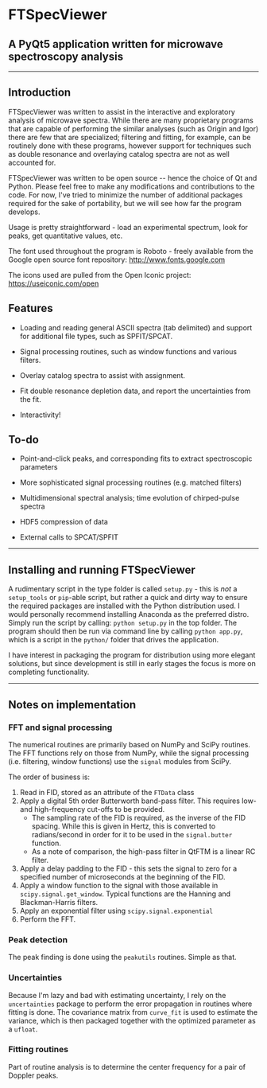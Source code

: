 # FTSpecViewer

## A PyQt5 application written for microwave spectroscopy analysis

---

## Introduction

FTSpecViewer was written to assist in the interactive and exploratory analysis of microwave spectra. While there are many proprietary programs that are capable of performing the similar analyses (such as Origin and Igor) there are few that are specialized; filtering and fitting, for example, can be routinely done with these programs, however support for techniques such as double resonance and overlaying catalog spectra are not as well accounted for.

FTSpecViewer was written to be open source -- hence the choice of Qt and Python. Please feel free to make any modifications and contributions to the code. For now, I've tried to minimize the number of additional packages required for the sake of portability, but we will see how far the program develops.

Usage is pretty straightforward - load an experimental spectrum, look for peaks, get quantitative values, etc.

The font used throughout the program is Roboto - freely available from the Google open source font repository: http://www.fonts.google.com

The icons used are pulled from the Open Iconic project: https://useiconic.com/open

## Features

- Loading and reading general ASCII spectra (tab delimited) and support for additional file types, such as SPFIT/SPCAT.

- Signal processing routines, such as window functions and various filters.

- Overlay catalog spectra to assist with assignment.

- Fit double resonance depletion data, and report the uncertainties from the fit.

- Interactivity!

## To-do

- Point-and-click peaks, and corresponding fits to extract spectroscopic parameters

- More sophisticated signal processing routines (e.g. matched filters)

- Multidimensional spectral analysis; time evolution of chirped-pulse spectra

- HDF5 compression of data

- External calls to SPCAT/SPFIT

---

## Installing and running FTSpecViewer

A rudimentary script in the type folder is called `setup.py` - this is _not_ a `setup_tools` or `pip`-able script, but rather a quick and dirty way to ensure the required packages are installed with the Python distribution used. I would personally recommend installing Anaconda as the preferred distro. Simply run the script by calling: `python setup.py` in the top folder. The program should then be run via command line by calling `python app.py`, which is a script in the `python/` folder that drives the application.

I have interest in packaging the program for distribution using more elegant solutions, but since development is still in early stages the focus is more on completing functionality.

---

## Notes on implementation

### FFT and signal processing

The numerical routines are primarily based on NumPy and SciPy routines. The FFT functions rely on those from NumPy, while the signal processing (i.e. filtering, window functions) use the `signal` modules from SciPy.

The order of business is:
1. Read in FID, stored as an attribute of the `FTData` class
2. Apply a digital 5th order Butterworth band-pass filter. This requires low- and high-frequency cut-offs to be provided.
    - The sampling rate of the FID is required, as the inverse of the FID spacing. While this is given in Hertz, this is converted to radians/second in order for it to be used in the `signal.butter` function.
    - As a note of comparison, the high-pass filter in QtFTM is a linear RC filter.
3. Apply a delay padding to the FID - this sets the signal to zero for a specified number of microseconds at the beginning of the FID.
4. Apply a window function to the signal with those available in `scipy.signal.get_window`. Typical functions are the Hanning and Blackman-Harris filters.
5. Apply an exponential filter using `scipy.signal.exponential`
6. Perform the FFT.

### Peak detection

The peak finding is done using the `peakutils` routines. Simple as that.

### Uncertainties

Because I'm lazy and bad with estimating uncertainty, I rely on the `uncertainties` package to perform the error propagation in routines where fitting is done. The covariance matrix from `curve_fit` is used to estimate the variance, which is then packaged together with the optimized parameter as a `ufloat`.

### Fitting routines

Part of routine analysis is to determine the center frequency for a pair of Doppler peaks.

